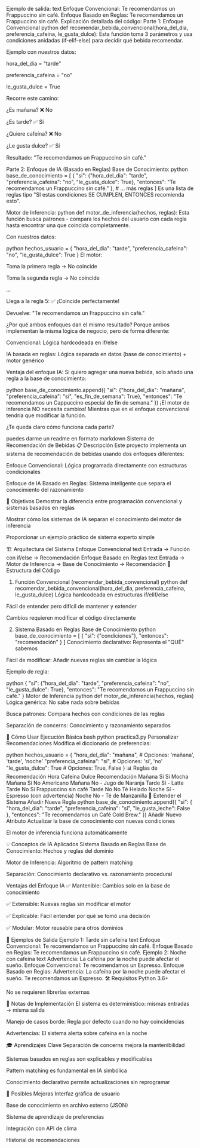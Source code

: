 Ejemplo de salida:
text
Enfoque Convencional: Te recomendamos un Frappuccino sin café.
Enfoque Basado en Reglas: Te recomendamos un Frappuccino sin café.
Explicación detallada del código:
Parte 1: Enfoque Convencional
python
def recomendar_bebida_convencional(hora_del_dia, preferencia_cafeina, le_gusta_dulce):
Esta función toma 3 parámetros y usa condiciones anidadas (if-elif-else) para decidir qué bebida recomendar.

Ejemplo con nuestros datos:

hora_del_dia = "tarde"

preferencia_cafeina = "no"

le_gusta_dulce = True

Recorre este camino:

¿Es mañana? ❌ No

¿Es tarde? ✅ Sí

¿Quiere cafeína? ❌ No

¿Le gusta dulce? ✅ Sí

Resultado: "Te recomendamos un Frappuccino sin café."

Parte 2: Enfoque de IA (Basado en Reglas)
Base de Conocimiento:
python
base_de_conocimiento = [
    {
        "si": {"hora_del_dia": "tarde", "preferencia_cafeina": "no", "le_gusta_dulce": True},
        "entonces": "Te recomendamos un Frappuccino sin café."
    },
    # ... más reglas
]
Es una lista de reglas tipo "SI estas condiciones SE CUMPLEN, ENTONCES recomienda esto".

Motor de Inferencia:
python
def motor_de_inferencia(hechos, reglas):
Esta función busca patrones - compara los hechos del usuario con cada regla hasta encontrar una que coincida completamente.

Con nuestros datos:

python
hechos_usuario = {
    "hora_del_dia": "tarde",
    "preferencia_cafeina": "no", 
    "le_gusta_dulce": True
}
El motor:

Toma la primera regla → No coincide

Toma la segunda regla → No coincide

...

Llega a la regla 5: ✅ ¡Coincide perfectamente!

Devuelve: "Te recomendamos un Frappuccino sin café."

¿Por qué ambos enfoques dan el mismo resultado?
Porque ambos implementan la misma lógica de negocio, pero de forma diferente:

Convencional: Lógica hardcodeada en if/else

IA basada en reglas: Lógica separada en datos (base de conocimiento) + motor genérico

Ventaja del enfoque IA:
Si quiero agregar una nueva bebida, solo añado una regla a la base de conocimiento:

python
base_de_conocimiento.append({
    "si": {"hora_del_dia": "mañana", "preferencia_cafeina": "sí", "es_fin_de_semana": True},
    "entonces": "Te recomendamos un Cappuccino especial de fin de semana."
})
¡El motor de inferencia NO necesita cambios! Mientras que en el enfoque convencional tendría que modificar la función.

¿Te queda claro cómo funciona cada parte?

puedes darme un readme en formato markdown
Sistema de Recomendación de Bebidas
📋 Descripción
Este proyecto implementa un sistema de recomendación de bebidas usando dos enfoques diferentes:

Enfoque Convencional: Lógica programada directamente con estructuras condicionales

Enfoque de IA Basado en Reglas: Sistema inteligente que separa el conocimiento del razonamiento

🎯 Objetivos
Demostrar la diferencia entre programación convencional y sistemas basados en reglas

Mostrar cómo los sistemas de IA separan el conocimiento del motor de inferencia

Proporcionar un ejemplo práctico de sistema experto simple

🏗️ Arquitectura del Sistema
Enfoque Convencional
text
Entrada → Función con if/else → Recomendación
Enfoque Basado en Reglas
text
Entrada → Motor de Inferencia → Base de Conocimiento → Recomendación
📁 Estructura del Código
1. Función Convencional (recomendar_bebida_convencional)
python
def recomendar_bebida_convencional(hora_del_dia, preferencia_cafeina, le_gusta_dulce)
Lógica hardcodeada en estructuras if/elif/else

Fácil de entender pero difícil de mantener y extender

Cambios requieren modificar el código directamente

2. Sistema Basado en Reglas
Base de Conocimiento
python
base_de_conocimiento = [
    {
        "si": {"condiciones"},
        "entonces": "recomendación"
    }
]
Conocimiento declarativo: Representa el "QUÉ" sabemos

Fácil de modificar: Añadir nuevas reglas sin cambiar la lógica

Ejemplo de regla:

python
{
    "si": {"hora_del_dia": "tarde", "preferencia_cafeina": "no", "le_gusta_dulce": True},
    "entonces": "Te recomendamos un Frappuccino sin café."
}
Motor de Inferencia
python
def motor_de_inferencia(hechos, reglas)
Lógica genérica: No sabe nada sobre bebidas

Busca patrones: Compara hechos con condiciones de las reglas

Separación de concerns: Conocimiento y razonamiento separados

🚀 Cómo Usar
Ejecución Básica
bash
python practica3.py
Personalizar Recomendaciones
Modifica el diccionario de preferencias:

python
hechos_usuario = {
    "hora_del_dia": "mañana",  # Opciones: 'mañana', 'tarde', 'noche'
    "preferencia_cafeina": "sí",  # Opciones: 'sí', 'no'
    "le_gusta_dulce": True  # Opciones: True, False
}
📊 Reglas de Recomendación
Hora	Cafeína	Dulce	Recomendación
Mañana	Sí	Sí	Mocha
Mañana	Sí	No	Americano
Mañana	No	-	Jugo de Naranja
Tarde	Sí	-	Latte
Tarde	No	Sí	Frappuccino sin café
Tarde	No	No	Té Helado
Noche	Sí	-	Espresso (con advertencia)
Noche	No	-	Té de Manzanilla
🔧 Extender el Sistema
Añadir Nueva Regla
python
base_de_conocimiento.append({
    "si": {
        "hora_del_dia": "tarde",
        "preferencia_cafeina": "sí", 
        "le_gusta_leche": False
    },
    "entonces": "Te recomendamos un Café Cold Brew."
})
Añadir Nuevo Atributo
Actualizar la base de conocimiento con nuevas condiciones

El motor de inferencia funciona automáticamente

💡 Conceptos de IA Aplicados
Sistema Basado en Reglas
Base de Conocimiento: Hechos y reglas del dominio

Motor de Inferencia: Algoritmo de pattern matching

Separación: Conocimiento declarativo vs. razonamiento procedural

Ventajas del Enfoque IA
✅ Mantenible: Cambios solo en la base de conocimiento

✅ Extensible: Nuevas reglas sin modificar el motor

✅ Explicable: Fácil entender por qué se tomó una decisión

✅ Modular: Motor reusable para otros dominios

🧪 Ejemplos de Salida
Ejemplo 1: Tarde sin cafeína
text
Enfoque Convencional: Te recomendamos un Frappuccino sin café.
Enfoque Basado en Reglas: Te recomendamos un Frappuccino sin café.
Ejemplo 2: Noche con cafeína
text
Advertencia: La cafeína por la noche puede afectar el sueño.
Enfoque Convencional: Te recomendamos un Espresso.
Enfoque Basado en Reglas: Advertencia: La cafeína por la noche puede afectar el sueño. Te recomendamos un Espresso.
🛠️ Requisitos
Python 3.6+

No se requieren librerías externas

📝 Notas de Implementación
El sistema es determinístico: mismas entradas → misma salida

Manejo de casos borde: Regla por defecto cuando no hay coincidencias

Advertencias: El sistema alerta sobre cafeína en la noche

🎓 Aprendizajes Clave
Separación de concerns mejora la mantenibilidad

Sistemas basados en reglas son explicables y modificables

Pattern matching es fundamental en IA simbólica

Conocimiento declarativo permite actualizaciones sin reprogramar

🔮 Posibles Mejoras
Interfaz gráfica de usuario

Base de conocimiento en archivo externo (JSON)

Sistema de aprendizaje de preferencias

Integración con API de clima

Historial de recomendaciones


